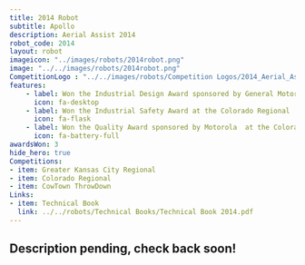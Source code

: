 ```yaml
---
title: 2014 Robot
subtitle: Apollo
description: Aerial Assist 2014
robot_code: 2014
layout: robot
imageicon: "../images/robots/2014robot.png"
image: "../../images/robots/2014robot.png"
CompetitionLogo : "../../images/robots/Competition Logos/2014_Aerial_Assist.svg"
features:
    - label: Won the Industrial Design Award sponsored by General Motors at the GKC Regional
      icon: fa-desktop 
    - label: Won the Industrial Safety Award at the Colorado Regional
      icon: fa-flask 
    - label: Won the Quality Award sponsored by Motorola  at the Colorado Regional
      icon: fa-battery-full 
awardsWon: 3
hide_hero: true
Competitions:
- item: Greater Kansas City Regional
- item: Colorado Regional
- item: CowTown ThrowDown
Links:
- item: Technical Book
  link: ../../robots/Technical Books/Technical Book 2014.pdf
---
```


<h2>Description pending, check back soon!</h2>
